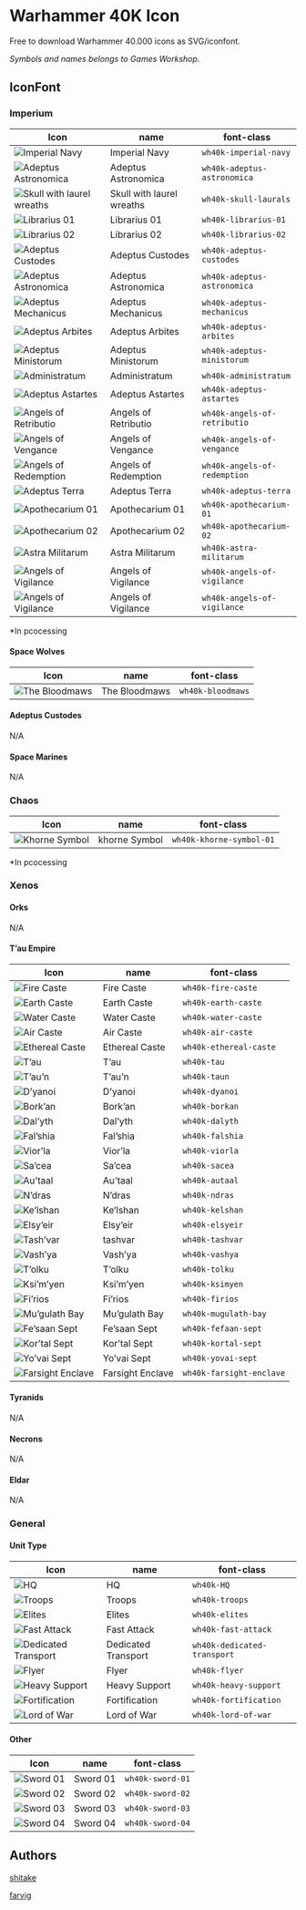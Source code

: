 # Warhammer 40K Icon

Free to download Warhammer 40.000 icons as SVG/iconfont.

*Symbols and names belongs to Games Workshop.*

## IconFont

### Imperium

|Icon|name|font-class|
|--|--|--|
|![Imperial Navy](./src/svgs/imperial-navy.svg)|Imperial Navy|`wh40k-imperial-navy`|
|![Adeptus Astronomica](./src/svgs/adeptus-astronomica.svg)|Adeptus Astronomica|`wh40k-adeptus-astronomica`|
|![Skull with laurel wreaths](./src/svgs/skull-laurals.svg)|Skull with laurel wreaths|`wh40k-skull-laurals`|
|![Librarius 01](./src/svgs/librarius-01.svg)|Librarius 01|`wh40k-librarius-01`|
|![Librarius 02](./src/svgs/librarius-02.svg)|Librarius 02|`wh40k-librarius-02`|
|![Adeptus Custodes](./src/svgs/adeptus-custodes.svg)|Adeptus Custodes|`wh40k-adeptus-custodes`|
|![Adeptus Astronomica](./src/svgs/adeptus-astronomica.svg)|Adeptus Astronomica|`wh40k-adeptus-astronomica`|
|![Adeptus Mechanicus](./src/svgs/adeptus-mechanicus.svg)|Adeptus Mechanicus|`wh40k-adeptus-mechanicus`|
|![Adeptus Arbites](./src/svgs/adeptus-arbites.svg)|Adeptus Arbites|`wh40k-adeptus-arbites`|
|![Adeptus Ministorum](./src/svgs/adeptus-ministorum.svg)|Adeptus Ministorum|`wh40k-adeptus-ministorum`|
|![Administratum](./src/svgs/administratum.svg)|Administratum|`wh40k-administratum`|
|![Adeptus Astartes](./src/svgs/adeptus-astartes.svg)|Adeptus Astartes|`wh40k-adeptus-astartes`|
|![Angels of Retributio](./src/svgs/angels-of-retributio.svg)|Angels of Retributio|`wh40k-angels-of-retributio`|
|![Angels of Vengance](./src/svgs/angels-of-vengance.svg)|Angels of Vengance|`wh40k-angels-of-vengance`|
|![Angels of Redemption](./src/svgs/angels-of-redemption.svg)|Angels of Redemption|`wh40k-angels-of-redemption`|
|![Adeptus Terra](./src/svgs/adeptus-terra.svg)|Adeptus Terra|`wh40k-adeptus-terra`|
|![Apothecarium 01](./src/svgs/apothecarium-01.svg)|Apothecarium 01|`wh40k-apothecarium-01`|
|![Apothecarium 02](./src/svgs/apothecarium-02.svg)|Apothecarium 02|`wh40k-apothecarium-02`|
|![Astra Militarum](./src/svgs/astra-militarum.svg)|Astra Militarum|`wh40k-astra-militarum`|
|![Angels of Vigilance](./src/svgs/angels-of-vigilance.svg)|Angels of Vigilance|`wh40k-angels-of-vigilance`|
|![Angels of Vigilance](./src/svgs/angels-of-vigilance.svg)|Angels of Vigilance|`wh40k-angels-of-vigilance`|

*In pcocessing

#### Space Wolves

|Icon|name|font-class|
|--|--|--|
|![The Bloodmaws](./src/svgs/Imperium/SpaceWolves/bloodmaws.svg)|The Bloodmaws|`wh40k-bloodmaws`|

#### Adeptus Custodes

N/A

#### Space Marines

N/A

### Chaos

|Icon|name|font-class|
|--|--|--|
|![Khorne Symbol](./src/svgs/khorne-symbol-01.svg)|khorne Symbol|`wh40k-khorne-symbol-01`|

*In pcocessing

### Xenos

#### Orks

N/A

#### T’au Empire

|Icon|name|font-class|
|--|--|--|
|![Fire Caste](./src/svgs/Xenos/TauEmpire/fire-caste.svg)|Fire Caste|`wh40k-fire-caste`|
|![Earth Caste](./src/svgs/Xenos/TauEmpire/earth-caste.svg)|Earth Caste|`wh40k-earth-caste`|
|![Water Caste](./src/svgs/Xenos/TauEmpire/water-caste.svg)|Water Caste|`wh40k-water-caste`|
|![Air Caste](./src/svgs/Xenos/TauEmpire/air-caste.svg)|Air Caste|`wh40k-air-caste`|
|![Ethereal Caste](./src/svgs/Xenos/TauEmpire/ethereal-caste.svg)|Ethereal Caste|`wh40k-ethereal-caste`|
|![T’au](./src/svgs/Xenos/TauEmpire/tau.svg)|T’au|`wh40k-tau`|
|![T’au’n](./src/svgs/Xenos/TauEmpire/taun.svg)|T’au’n|`wh40k-taun`|
|![D’yanoi](./src/svgs/Xenos/TauEmpire/dyanoi.svg)|D’yanoi|`wh40k-dyanoi`|
|![Bork’an](./src/svgs/Xenos/TauEmpire/borkan.svg)|Bork’an|`wh40k-borkan`|
|![Dal’yth](./src/svgs/Xenos/TauEmpire/dalyth.svg)|Dal’yth|`wh40k-dalyth`|
|![Fal’shia](./src/svgs/Xenos/TauEmpire/falshia.svg)|Fal’shia|`wh40k-falshia`|
|![Vior’la](./src/svgs/Xenos/TauEmpire/viorla.svg)|Vior’la|`wh40k-viorla`|
|![Sa’cea](./src/svgs/Xenos/TauEmpire/sacea.svg)|Sa’cea|`wh40k-sacea`|
|![Au’taal](./src/svgs/Xenos/TauEmpire/autaal.svg)|Au’taal|`wh40k-autaal`|
|![N’dras](./src/svgs/Xenos/TauEmpire/ndras.svg)|N’dras|`wh40k-ndras`|
|![Ke’lshan](./src/svgs/Xenos/TauEmpire/kelshan.svg)|Ke’lshan|`wh40k-kelshan`|
|![Elsy’eir](./src/svgs/Xenos/TauEmpire/elsyeir.svg)|Elsy’eir|`wh40k-elsyeir`|
|![Tash’var](./src/svgs/Xenos/TauEmpire/dalyth.svg)|tashvar|`wh40k-tashvar`|
|![Vash’ya](./src/svgs/Xenos/TauEmpire/vashya.svg)|Vash’ya|`wh40k-vashya`|
|![T’olku](./src/svgs/Xenos/TauEmpire/tolku.svg)|T’olku|`wh40k-tolku`|
|![Ksi’m’yen](./src/svgs/Xenos/TauEmpire/ksimyen.svg)|Ksi’m’yen|`wh40k-ksimyen`|
|![Fi’rios](./src/svgs/Xenos/TauEmpire/firios.svg)|Fi’rios|`wh40k-firios`|
|![Mu’gulath Bay](./src/svgs/Xenos/TauEmpire/mugulath-bay.svg)|Mu’gulath Bay|`wh40k-mugulath-bay`|
|![Fe’saan Sept](./src/svgs/Xenos/TauEmpire/fesaan-sept.svg)|Fe’saan Sept|`wh40k-fefaan-sept`|
|![Kor’tal Sept](./src/svgs/Xenos/TauEmpire/kortal-sept.svg)|Kor’tal Sept|`wh40k-kortal-sept`|
|![Yo’vai Sept](./src/svgs/Xenos/TauEmpire/yovai-sept.svg)|Yo’vai Sept|`wh40k-yovai-sept`|
|![Farsight Enclave](./src/svgs/Xenos/TauEmpire/farsight-enclave.svg)|Farsight Enclave|`wh40k-farsight-enclave`|

#### Tyranids

N/A

#### Necrons

N/A

#### Eldar

N/A

### General

#### Unit Type

|Icon|name|font-class|
|--|--|--|
|![HQ](./src/svgs/General/UnitType/HQ.svg)|HQ|`wh40k-HQ`|
|![Troops](./src/svgs/General/UnitType/troops.svg)|Troops|`wh40k-troops`|
|![Elites](./src/svgs/General/UnitType/elites.svg)|Elites|`wh40k-elites`|
|![Fast Attack](./src/svgs/General/UnitType/fast-attack.svg)|Fast Attack|`wh40k-fast-attack`|
|![Dedicated Transport](./src/svgs/General/UnitType/dedicated-transport.svg)|Dedicated Transport|`wh40k-dedicated-transport`|
|![Flyer](./src/svgs/General/UnitType/flyer.svg)|Flyer|`wh40k-flyer`|
|![Heavy Support](./src/svgs/General/UnitType/heavy-support.svg)|Heavy Support|`wh40k-heavy-support`|
|![Fortification](./src/svgs/General/UnitType/fortification.svg)|Fortification|`wh40k-fortification`|
|![Lord of War](./src/svgs/General/UnitType/lord-of-war.svg)|Lord of War|`wh40k-lord-of-war`|

#### Other

|Icon|name|font-class|
|--|--|--|
|![Sword 01](./src/svgs/General/Other/sword-01.svg)|Sword 01|`wh40k-sword-01`|
|![Sword 02](./src/svgs/General/Other/sword-02.svg)|Sword 02|`wh40k-sword-02`|
|![Sword 03](./src/svgs/General/Other/sword-03.svg)|Sword 03|`wh40k-sword-03`|
|![Sword 04](./src/svgs/General/Other/sword-04.svg)|Sword 04|`wh40k-sword-04`|

## Authors

[shitake](https://github.com/molingyu)

[farvig](http://bakadesign.dk/)